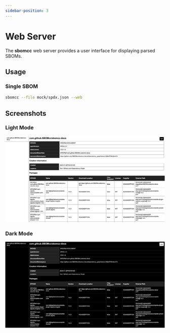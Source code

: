```yaml
---
sidebar-position: 3
---
```


# Web Server

The **sbomcc** web server provides a user interface for displaying parsed SBOMs.

## Usage

### Single SBOM

```bash
sbomcc --file mock/spdx.json --web
```

## Screenshots

### Light Mode

![Light Mode](/static/img/web-light.png)

### Dark Mode

![Dark Mode](/static/img/web-dark.png)